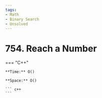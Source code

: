 ```yaml
---
tags:
- Math
- Binary Search
- Unsolved
---
```



# 754. Reach a Number

=== "C++"

    **Time:** O()

    **Space:** O()

    ``` c++
    ```